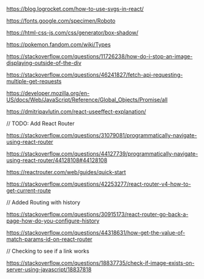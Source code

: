 https://blog.logrocket.com/how-to-use-svgs-in-react/

https://fonts.google.com/specimen/Roboto

https://html-css-js.com/css/generator/box-shadow/

https://pokemon.fandom.com/wiki/Types

https://stackoverflow.com/questions/11726238/how-do-i-stop-an-image-displaying-outside-of-the-div

https://stackoverflow.com/questions/46241827/fetch-api-requesting-multiple-get-requests

https://developer.mozilla.org/en-US/docs/Web/JavaScript/Reference/Global_Objects/Promise/all

https://dmitripavlutin.com/react-useeffect-explanation/


// TODO: Add React Router

https://stackoverflow.com/questions/31079081/programmatically-navigate-using-react-router

https://stackoverflow.com/questions/44127739/programmatically-navigate-using-react-router/44128108#44128108

https://reactrouter.com/web/guides/quick-start

https://stackoverflow.com/questions/42253277/react-router-v4-how-to-get-current-route


// Added Routing with history

https://stackoverflow.com/questions/30915173/react-router-go-back-a-page-how-do-you-configure-history

https://stackoverflow.com/questions/44318631/how-get-the-value-of-match-params-id-on-react-router

// Checking to see if a link works

https://stackoverflow.com/questions/18837735/check-if-image-exists-on-server-using-javascript/18837818
